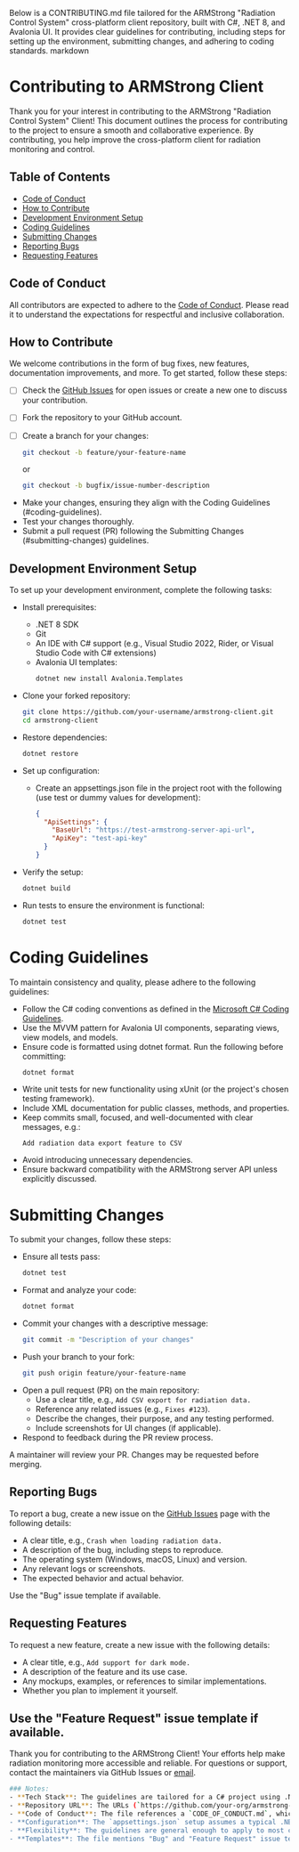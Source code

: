Below is a CONTRIBUTING.md file tailored for the ARMStrong "Radiation Control System" cross-platform client repository, built with C#, .NET 8, and Avalonia UI. It provides clear guidelines for contributing, including steps for setting up the environment, submitting changes, and adhering to coding standards.
markdown

# Contributing to ARMStrong Client

Thank you for your interest in contributing to the ARMStrong "Radiation Control System" Client! This document outlines the process for contributing to the project to ensure a smooth and collaborative experience. By contributing, you help improve the cross-platform client for radiation monitoring and control.

## Table of Contents
- [Code of Conduct](#code-of-conduct)
- [How to Contribute](#how-to-contribute)
- [Development Environment Setup](#development-environment-setup)
- [Coding Guidelines](#coding-guidelines)
- [Submitting Changes](#submitting-changes)
- [Reporting Bugs](#reporting-bugs)
- [Requesting Features](#requesting-features)

## Code of Conduct
All contributors are expected to adhere to the [Code of Conduct](CODE_OF_CONDUCT.md). Please read it to understand the expectations for respectful and inclusive collaboration.

## How to Contribute
We welcome contributions in the form of bug fixes, new features, documentation improvements, and more. To get started, follow these steps:

- [ ] Check the [GitHub Issues](https://github.com/digital-armstrong/Armstrong.CrossPlatformClient/issues) for open issues or create a new one to discuss your contribution.
- [ ] Fork the repository to your GitHub account.
- [ ] Create a branch for your changes:
  ```bash
  git checkout -b feature/your-feature-name
  ```

  or
  ```bash
  git checkout -b bugfix/issue-number-description
  ```
- Make your changes, ensuring they align with the Coding Guidelines (#coding-guidelines).
- Test your changes thoroughly.
- Submit a pull request (PR) following the Submitting Changes (#submitting-changes) guidelines.

## Development Environment Setup
To set up your development environment, complete the following tasks:

- Install prerequisites:
  - .NET 8 SDK
  - Git
  - An IDE with C# support (e.g., Visual Studio 2022, Rider, or Visual Studio Code with C# extensions)
  - Avalonia UI templates:
    ```bash
    dotnet new install Avalonia.Templates
    ```
- Clone your forked repository:
  ```bash
  git clone https://github.com/your-username/armstrong-client.git
  cd armstrong-client

- Restore dependencies:
  ```bash
  dotnet restore
  ```
- Set up configuration:
  - Create an appsettings.json file in the project root with the following (use test or dummy values for development):
    ```json
    {
      "ApiSettings": {
        "BaseUrl": "https://test-armstrong-server-api-url",
        "ApiKey": "test-api-key"
      }
    }
    ```

- Verify the setup:
  ```bash
  dotnet build
  ```
  
- Run tests to ensure the environment is functional:
  ```bash
  dotnet test
  ```
  
# Coding Guidelines
To maintain consistency and quality, please adhere to the following guidelines:
- Follow the C# coding conventions as defined in the [Microsoft C# Coding Guidelines](https://learn.microsoft.com/en-us/dotnet/csharp/fundamentals/coding-style/coding-conventions).
- Use the MVVM pattern for Avalonia UI components, separating views, view models, and models.
- Ensure code is formatted using dotnet format. Run the following before committing:
  ```bash
  dotnet format
  ```
- Write unit tests for new functionality using xUnit (or the project's chosen testing framework).
- Include XML documentation for public classes, methods, and properties.
- Keep commits small, focused, and well-documented with clear messages, e.g.:
  ```
  Add radiation data export feature to CSV
  ```
- Avoid introducing unnecessary dependencies.
- Ensure backward compatibility with the ARMStrong server API unless explicitly discussed.

# Submitting Changes
To submit your changes, follow these steps:

- Ensure all tests pass:
  ```bash
  dotnet test
  ```
- Format and analyze your code:
  ```bash
  dotnet format
  ```
- Commit your changes with a descriptive message:
  ```bash
  git commit -m "Description of your changes"
  ```
- Push your branch to your fork:
  ```bash
  git push origin feature/your-feature-name
  ```
- Open a pull request (PR) on the main repository:
  - Use a clear title, e.g., `Add CSV export for radiation data.`
  - Reference any related issues (e.g., `Fixes #123`).
  - Describe the changes, their purpose, and any testing performed.
  - Include screenshots for UI changes (if applicable).
- Respond to feedback during the PR review process.

A maintainer will review your PR. Changes may be requested before merging.

## Reporting Bugs
To report a bug, create a new issue on the [GitHub Issues](https://github.com/digital-armstrong/Armstrong.CrossPlatformClient/issues) page with the following details:

- A clear title, e.g., `Crash when loading radiation data.`
- A description of the bug, including steps to reproduce.
- The operating system (Windows, macOS, Linux) and version.
- Any relevant logs or screenshots.
- The expected behavior and actual behavior.

Use the "Bug" issue template if available.

## Requesting Features
To request a new feature, create a new issue with the following details:

- A clear title, e.g., `Add support for dark mode.`
- A description of the feature and its use case.
- Any mockups, examples, or references to similar implementations.
- Whether you plan to implement it yourself.

## Use the "Feature Request" issue template if available.
Thank you for contributing to the ARMStrong Client! Your efforts help make radiation monitoring more accessible and reliable.
For questions or support, contact the maintainers via GitHub Issues or [email](mailto:armstrong.sys@proton.me).

```bash
### Notes:
- **Tech Stack**: The guidelines are tailored for a C# project using .NET 8 and Avalonia UI, emphasizing MVVM for UI development and xUnit for testing (adjustable if you use a different testing framework like NUnit).
- **Repository URL**: The URLs (`https://github.com/your-org/armstrong-client` and `https://github.com/your-username/armstrong-client`) are placeholders. Replace them with the actual repository URLs.
- **Code of Conduct**: The file references a `CODE_OF_CONDUCT.md`, which is assumed to exist. If you don't have one, you can remove the reference or request me to create it.
- **Configuration**: The `appsettings.json` setup assumes a typical .NET configuration approach. If your project uses a different method (e.g., environment variables), let me know.
- **Flexibility**: The guidelines are general enough to apply to most contributions but specific to the tech stack and project context. If you have additional requirements (e.g., specific testing tools, CI/CD integration, or hardware dependencies), provide them, and I can refine the document.
- **Templates**: The file mentions "Bug" and "Feature Request" issue templates. If you need these created or have specific templates, let me know.
```
